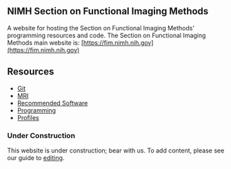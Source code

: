 ## NIMH Section on Functional Imaging Methods
A website for hosting the Section on Functional Imaging Methods' programming
resources and code.
The Section on Functional Imaging Methods main website is: [https://fim.nimh.nih.gov](https://fim.nimh.nih.gov)

## Resources

- [Git][1]
- [MRI][mri]
- [Recommended Software][software]
- [Programming][programming]
- [Profiles][profiles]

### Under Construction
This website is under construction; bear with us.
To add content, please see our guide to [editing][2].

[1]: <git.md>
[mri]: <mri.md>
[2]: <editing.md>
[software]: <software.md>
[programming]: <programming.md>
[profiles]: <profiles/README.md>
